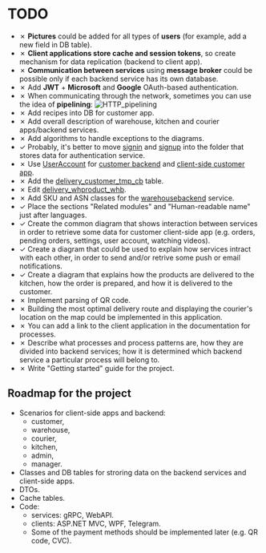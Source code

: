 # TODO 

- &cross; **Pictures** could be added for all types of **users** (for example, add a new field in DB table).
- &cross; **Client applications store cache and session tokens**, so create mechanism for data replication (backend to client app).
- &cross; **Communication between services** using **message broker** could be possible only if each backend service has its own database.
- &cross; Add **JWT** + **Microsoft** and **Google** OAuth-based authentication.
- &cross; When communicating through the network, sometimes you can use the idea of **pipelining**:
![HTTP_pipelining](https://upload.wikimedia.org/wikipedia/commons/thumb/1/19/HTTP_pipelining2.svg/1200px-HTTP_pipelining2.svg.png)
- &cross; Add recipes into DB for customer app.
- &cross; Add overall description of warehouse, kitchen and courier apps/backend services.
- &cross; Add algorithms to handle exceptions to the diagrams.
- &check; Probably, it's better to move [signin](processes/auth/signin.md) and [signup](processes/customer/signup.md) into the folder that stores data for authentication service.
- &cross; Use [UserAccount](https://github.com/alexeysp11/workflow-lib/blob/main/src/Models/Business/InformationSystem/UserAccount.cs) for [customer backend](backend/customerbackend.md) and [client-side customer app](frontend/customerclient.md).
- &cross; Add the [delivery_customer_tmp_cb](dbtables/customer/delivery_customer_tmp_cb.md) table.
- &cross; Edit [delivery_whproduct_whb](dbtables/warehouse/delivery_whproduct_whb.md).
- &cross; Add SKU and ASN classes for the [warehousebackend](backend/warehousebackend.md) service.
- &check; Place the sections "Related modules" and "Human-readable name" just after languages.
- &check; Create the common diagram that shows interaction between services in order to retrieve some data for customer client-side app (e.g. orders, pending orders, settings, user account, watching videos).
- &check; Create a diagram that could be used to explain how services intract with each other, in order to send and/or retrive some push or email notifications.
- &check; Create a diagram that explains how the products are delivered to the kitchen, how the order is prepared, and how it is delivered to the customer.
- &cross; Implement parsing of QR code.
- &cross; Building the most optimal delivery route and displaying the courier's location on the map could be implemented in this application.
- &cross; You can add a link to the client application in the documentation for processes.
- &cross; Describe what processes and process patterns are, how they are divided into backend services; how it is determined which backend service a particular process will belong to.
- &cross; Write "Getting started" guide for the project.

## Roadmap for the project 

- Scenarios for client-side apps and backend:
    - customer,
    - warehouse,
    - courier,
    - kitchen,
    - admin,
    - manager.
- Classes and DB tables for stroring data on the backend services and client-side apps.
- DTOs.
- Cache tables.
- Code: 
    - services: gRPC, WebAPI.
    - clients: ASP.NET MVC, WPF, Telegram.
    - Some of the payment methods should be implemented later (e.g. QR code, CVC).
